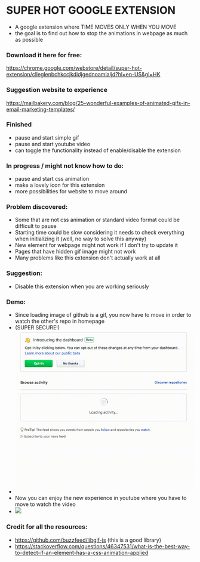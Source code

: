 # SUPER HOT GOOGLE EXTENSION

- A google extension where TIME MOVES ONLY WHEN YOU MOVE
- the goal is to find out how to stop the animations in webpage as much as possible

### Download it here for free:
https://chrome.google.com/webstore/detail/super-hot-extension/clleglenbchkccjkdidjgednoamialjd?hl=en-US&gl=HK

### Suggestion website to experience
https://mailbakery.com/blog/25-wonderful-examples-of-animated-gifs-in-email-marketing-templates/

### Finished
- pause and start simple gif
- pause and start youtube video
- can toggle the functionality instead of enable/disable the extension

### In progress / might not know how to do:
- pause and start css animation
- make a lovely icon for this extension
- more possibilities for website to move around

### Problem discovered:
- Some that are not css animation or standard video format could be difficult to pause
- Starting time could be slow considering it needs to check everything when initializing it (well, no way to solve this anyway)
- New element for webpage might not work if I don't try to update it
- Pages that have hidden gif image might not work
- Many problems like this extension don't actually work at all

### Suggestion:
- Disable this extension when you are working seriously 

### Demo:
- Since loading image of github is a gif, you now have to move in order to watch the other's repo in homepage
- (SUPER SECURE!)
- ![](https://github.com/Walter0697/SUPERHOT-GOOGLE-EXTENSION/blob/master/readmegif/loading.gif)
- Now you can enjoy the new experience in youtube where you have to move to watch the video
- ![](https://github.com/Walter0697/SUPERHOT-GOOGLE-EXTENSION/blob/master/readmegif/youtube.gif)

### Credit for all the resources:
- https://github.com/buzzfeed/libgif-js   (this is a good library)
- https://stackoverflow.com/questions/46347531/what-is-the-best-way-to-detect-if-an-element-has-a-css-animation-applied